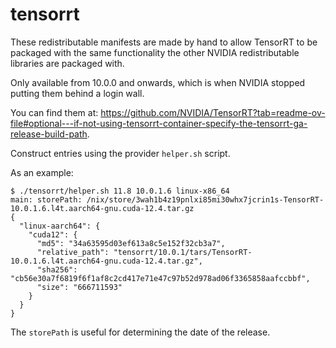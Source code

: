 # tensorrt

These redistributable manifests are made by hand to allow TensorRT to be packaged with the same functionality the other NVIDIA redistributable libraries are packaged with.

Only available from 10.0.0 and onwards, which is when NVIDIA stopped putting them behind a login wall.

You can find them at: <https://github.com/NVIDIA/TensorRT?tab=readme-ov-file#optional---if-not-using-tensorrt-container-specify-the-tensorrt-ga-release-build-path>.

Construct entries using the provider `helper.sh` script.

As an example:

```console
$ ./tensorrt/helper.sh 11.8 10.0.1.6 linux-x86_64
main: storePath: /nix/store/3wah1b4z19pnlxi85mi30whx7jcrin1s-TensorRT-10.0.1.6.l4t.aarch64-gnu.cuda-12.4.tar.gz
{
  "linux-aarch64": {
    "cuda12": {
      "md5": "34a63595d03ef613a8c5e152f32cb3a7",
      "relative_path": "tensorrt/10.0.1/tars/TensorRT-10.0.1.6.l4t.aarch64-gnu.cuda-12.4.tar.gz",
      "sha256": "cb56e30a7f6819f6f1af8c2cd417e71e47c97b52d978ad06f3365858aafccbbf",
      "size": "666711593"
    }
  }
}
```

The `storePath` is useful for determining the date of the release.
